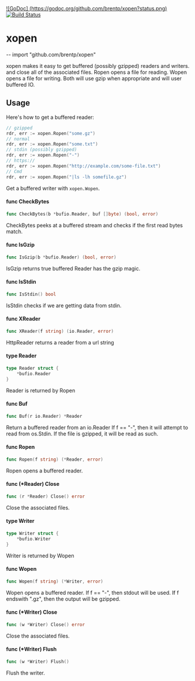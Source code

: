 [![GoDoc] (https://godoc.org/github.com/brentp/xopen?status.png)](https://godoc.org/github.com/brentp/xopen)
[![Build Status](https://travis-ci.org/brentp/xopen.svg)](https://travis-ci.org/brentp/xopen)

# xopen
--
    import "github.com/brentp/xopen"

xopen makes it easy to get buffered (possibly gzipped) readers and writers. and
close all of the associated files. Ropen opens a file for reading. Wopen opens a
file for writing. Both will use gzip when appropriate and will user buffered IO.

## Usage

Here's how to get a buffered reader:
```go
// gzipped
rdr, err := xopen.Ropen("some.gz")
// normal
rdr, err := xopen.Ropen("some.txt")
// stdin (possibly gzipped)
rdr, err := xopen.Ropen("-")
// https://
rdr, err := xopen.Ropen("http://example.com/some-file.txt")
// Cmd
rdr, err := xopen.Ropen("|ls -lh somefile.gz")

```
Get a buffered writer with `xopen.Wopen`.


#### func  CheckBytes

```go
func CheckBytes(b *bufio.Reader, buf []byte) (bool, error)
```
CheckBytes peeks at a buffered stream and checks if the first read bytes match.

#### func  IsGzip

```go
func IsGzip(b *bufio.Reader) (bool, error)
```
IsGzip returns true buffered Reader has the gzip magic.

#### func  IsStdin

```go
func IsStdin() bool
```
IsStdin checks if we are getting data from stdin.

#### func  XReader

```go
func XReader(f string) (io.Reader, error)
```
HttpReader returns a reader from a url string

#### type Reader

```go
type Reader struct {
	*bufio.Reader
}
```

Reader is returned by Ropen

#### func  Buf

```go
func Buf(r io.Reader) *Reader
```
Return a buffered reader from an io.Reader If f == "-", then it will attempt to
read from os.Stdin. If the file is gzipped, it will be read as such.

#### func  Ropen

```go
func Ropen(f string) (*Reader, error)
```
Ropen opens a buffered reader.

#### func (*Reader) Close

```go
func (r *Reader) Close() error
```
Close the associated files.

#### type Writer

```go
type Writer struct {
	*bufio.Writer
}
```

Writer is returned by Wopen

#### func  Wopen

```go
func Wopen(f string) (*Writer, error)
```
Wopen opens a buffered reader. If f == "-", then stdout will be used. If f
endswith ".gz", then the output will be gzipped.

#### func (*Writer) Close

```go
func (w *Writer) Close() error
```
Close the associated files.

#### func (*Writer) Flush

```go
func (w *Writer) Flush()
```
Flush the writer.
